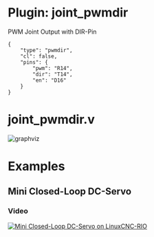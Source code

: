 # Plugin: joint_pwmdir

PWM Joint Output with DIR-Pin

```
{
    "type": "pwmdir",
    "cl": false,
    "pins": {
        "pwm": "R14",
        "dir": "T14",
        "en": "D16"
    }
}
```

# joint_pwmdir.v
![graphviz](./joint_pwmdir.svg)


# Examples

## Mini Closed-Loop DC-Servo

### Video
[![Mini Closed-Loop DC-Servo on LinuxCNC-RIO](https://img.youtube.com/vi/0cOvUS33U_s/0.jpg)](https://www.youtube.com/shorts/0cOvUS33U_s "Mini Closed-Loop DC-Servo on LinuxCNC-RIO")





